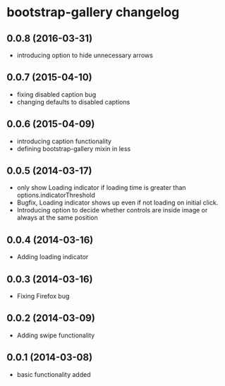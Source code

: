 # bootstrap-gallery changelog

## 0.0.8 (2016-03-31)

* introducing option to hide unnecessary arrows

## 0.0.7 (2015-04-10)

* fixing disabled caption bug
* changing defaults to disabled captions

## 0.0.6 (2015-04-09)

* introducing caption functionality
* defining bootstrap-gallery mixin in less

## 0.0.5 (2014-03-17)

* only show Loading indicator if loading time is greater than options.indicatorThreshold
* Bugfix, Loading indicator shows up even if not loading on initial click.
* Introducing option to decide whether controls are inside image or always at the same position

## 0.0.4 (2014-03-16)

* Adding loading indicator

## 0.0.3 (2014-03-16)

* Fixing Firefox bug

## 0.0.2 (2014-03-09)

* Adding swipe functionality

## 0.0.1 (2014-03-08)

* basic functionality added
